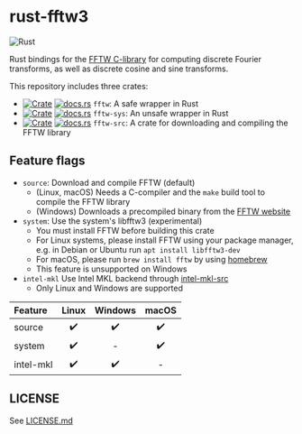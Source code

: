 rust-fftw3
===========
![Rust](https://github.com/rust-math/fftw/workflows/Rust/badge.svg)

Rust bindings for the [FFTW C-library](http://www.fftw.org/) for computing discrete Fourier transforms, as well as discrete cosine and sine transforms.

This repository includes three crates:

- [![Crate](https://img.shields.io/crates/v/fftw.svg)](https://crates.io/crates/fftw)
  [![docs.rs](https://docs.rs/fftw/badge.svg)](https://docs.rs/fftw)
  `fftw`: A safe wrapper in Rust
- [![Crate](https://img.shields.io/crates/v/fftw-sys.svg)](https://crates.io/crates/fftw-sys)
  [![docs.rs](https://docs.rs/fftw-sys/badge.svg)](https://docs.rs/fftw-sys)
  `fftw-sys`: An unsafe wrapper in Rust
- [![Crate](https://img.shields.io/crates/v/fftw-src.svg)](https://crates.io/crates/fftw-src)
  [![docs.rs](https://docs.rs/fftw-src/badge.svg)](https://docs.rs/fftw-src)
  `fftw-src`: A crate for downloading and compiling the FFTW library


Feature flags
--------------

- `source`: Download and compile FFTW (default)
    - (Linux, macOS) Needs a C-compiler and the `make` build tool to compile the FFTW library
    - (Windows) Downloads a precompiled binary from the [FFTW website](http://www.fftw.org/install/windows.html)
- `system`: Use the system's libfftw3 (experimental)
    - You must install FFTW before building this crate
    - For Linux systems, please install FFTW using your package manager, e.g. in Debian or Ubuntu run `apt install libfftw3-dev`
    - For macOS, please run `brew install fftw` by using [homebrew](https://github.com/Homebrew/brew)
    - This feature is unsupported on Windows
- `intel-mkl` Use Intel MKL backend through [intel-mkl-src](https://github.com/termoshtt/rust-intel-mkl)
    - Only Linux and Windows are supported

|Feature  | Linux | Windows | macOS |
|:--------|:-----:|:-------:|:-----:|
|source   |✔️      |✔️        |✔️      |
|system   |✔️      |-        |✔️      |
|intel-mkl|✔️      |✔️        |-      |

LICENSE
--------
See [LICENSE.md](./LICENSE.md)
